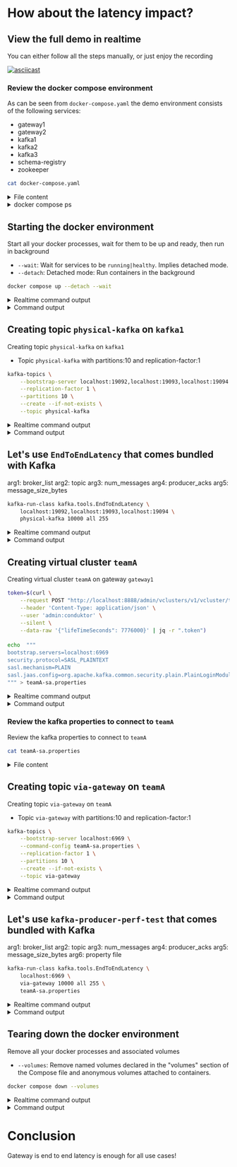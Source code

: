 # How about the latency impact?



## View the full demo in realtime

You can either follow all the steps manually, or just enjoy the recording

[![asciicast](https://asciinema.org/a/bw6W1PQOAOVtvFoA1jJv6x0Cb.svg)](https://asciinema.org/a/bw6W1PQOAOVtvFoA1jJv6x0Cb)

### Review the docker compose environment

As can be seen from `docker-compose.yaml` the demo environment consists of the following services:

* gateway1
* gateway2
* kafka1
* kafka2
* kafka3
* schema-registry
* zookeeper

```sh
cat docker-compose.yaml
```

<details>
  <summary>File content</summary>

```yaml
version: '3.7'
services:
  zookeeper:
    image: confluentinc/cp-zookeeper:latest
    hostname: zookeeper
    container_name: zookeeper
    environment:
      ZOOKEEPER_CLIENT_PORT: 2801
      ZOOKEEPER_TICK_TIME: 2000
    healthcheck:
      test: nc -zv 0.0.0.0 2801 || exit 1
      interval: 5s
      retries: 25
  kafka1:
    hostname: kafka1
    container_name: kafka1
    image: confluentinc/cp-kafka:latest
    ports:
    - 19092:19092
    environment:
      KAFKA_BROKER_ID: 1
      KAFKA_ZOOKEEPER_CONNECT: zookeeper:2801
      KAFKA_LISTENERS: INTERNAL://:9092,EXTERNAL_SAME_HOST://:19092
      KAFKA_ADVERTISED_LISTENERS: INTERNAL://kafka1:9092,EXTERNAL_SAME_HOST://localhost:19092
      KAFKA_LISTENER_SECURITY_PROTOCOL_MAP: INTERNAL:PLAINTEXT,EXTERNAL_SAME_HOST:PLAINTEXT
      KAFKA_INTER_BROKER_LISTENER_NAME: INTERNAL
      KAFKA_GROUP_INITIAL_REBALANCE_DELAY_MS: 0
      KAFKA_LOG4J_LOGGERS: kafka.authorizer.logger=INFO
      KAFKA_LOG4J_ROOT_LOGLEVEL: WARN
      KAFKA_AUTO_CREATE_TOPICS_ENABLE: false
    depends_on:
      zookeeper:
        condition: service_healthy
    healthcheck:
      test: nc -zv kafka1 9092 || exit 1
      interval: 5s
      retries: 25
  kafka2:
    hostname: kafka2
    container_name: kafka2
    image: confluentinc/cp-kafka:latest
    ports:
    - 19093:19093
    environment:
      KAFKA_BROKER_ID: 2
      KAFKA_ZOOKEEPER_CONNECT: zookeeper:2801
      KAFKA_LISTENERS: INTERNAL://:9093,EXTERNAL_SAME_HOST://:19093
      KAFKA_ADVERTISED_LISTENERS: INTERNAL://kafka2:9093,EXTERNAL_SAME_HOST://localhost:19093
      KAFKA_LISTENER_SECURITY_PROTOCOL_MAP: INTERNAL:PLAINTEXT,EXTERNAL_SAME_HOST:PLAINTEXT
      KAFKA_INTER_BROKER_LISTENER_NAME: INTERNAL
      KAFKA_GROUP_INITIAL_REBALANCE_DELAY_MS: 0
      KAFKA_LOG4J_LOGGERS: kafka.authorizer.logger=INFO
      KAFKA_LOG4J_ROOT_LOGLEVEL: WARN
      KAFKA_AUTO_CREATE_TOPICS_ENABLE: false
    depends_on:
      zookeeper:
        condition: service_healthy
    healthcheck:
      test: nc -zv kafka2 9093 || exit 1
      interval: 5s
      retries: 25
  kafka3:
    image: confluentinc/cp-kafka:latest
    hostname: kafka3
    container_name: kafka3
    ports:
    - 19094:19094
    environment:
      KAFKA_BROKER_ID: 3
      KAFKA_ZOOKEEPER_CONNECT: zookeeper:2801
      KAFKA_LISTENERS: INTERNAL://:9094,EXTERNAL_SAME_HOST://:19094
      KAFKA_ADVERTISED_LISTENERS: INTERNAL://kafka3:9094,EXTERNAL_SAME_HOST://localhost:19094
      KAFKA_LISTENER_SECURITY_PROTOCOL_MAP: INTERNAL:PLAINTEXT,EXTERNAL_SAME_HOST:PLAINTEXT
      KAFKA_INTER_BROKER_LISTENER_NAME: INTERNAL
      KAFKA_GROUP_INITIAL_REBALANCE_DELAY_MS: 0
      KAFKA_LOG4J_LOGGERS: kafka.authorizer.logger=INFO
      KAFKA_LOG4J_ROOT_LOGLEVEL: WARN
      KAFKA_AUTO_CREATE_TOPICS_ENABLE: false
    depends_on:
      zookeeper:
        condition: service_healthy
    healthcheck:
      test: nc -zv kafka3 9094 || exit 1
      interval: 5s
      retries: 25
  schema-registry:
    image: confluentinc/cp-schema-registry:latest
    hostname: schema-registry
    container_name: schema-registry
    ports:
    - 8081:8081
    environment:
      SCHEMA_REGISTRY_HOST_NAME: schema-registry
      SCHEMA_REGISTRY_KAFKASTORE_BOOTSTRAP_SERVERS: kafka1:9092,kafka2:9093,kafka3:9094
      SCHEMA_REGISTRY_LOG4J_ROOT_LOGLEVEL: WARN
      SCHEMA_REGISTRY_LISTENERS: http://0.0.0.0:8081
      SCHEMA_REGISTRY_KAFKASTORE_TOPIC: _schemas
      SCHEMA_REGISTRY_SCHEMA_REGISTRY_GROUP_ID: schema-registry
    volumes:
    - type: bind
      source: .
      target: /clientConfig
      read_only: true
    depends_on:
      kafka1:
        condition: service_healthy
      kafka2:
        condition: service_healthy
      kafka3:
        condition: service_healthy
    healthcheck:
      test: nc -zv schema-registry 8081 || exit 1
      interval: 5s
      retries: 25
  gateway1:
    image: conduktor/conduktor-gateway:2.5.0
    hostname: gateway1
    container_name: gateway1
    environment:
      KAFKA_BOOTSTRAP_SERVERS: kafka1:9092,kafka2:9093,kafka3:9094
      GATEWAY_ADVERTISED_HOST: localhost
      GATEWAY_MODE: VCLUSTER
      GATEWAY_SECURITY_PROTOCOL: SASL_PLAINTEXT
      GATEWAY_FEATURE_FLAGS_ANALYTICS: false
    depends_on:
      kafka1:
        condition: service_healthy
      kafka2:
        condition: service_healthy
      kafka3:
        condition: service_healthy
    ports:
    - 6969:6969
    - 6970:6970
    - 6971:6971
    - 8888:8888
    healthcheck:
      test: curl localhost:8888/health
      interval: 5s
      retries: 25
  gateway2:
    image: conduktor/conduktor-gateway:2.5.0
    hostname: gateway2
    container_name: gateway2
    environment:
      KAFKA_BOOTSTRAP_SERVERS: kafka1:9092,kafka2:9093,kafka3:9094
      GATEWAY_ADVERTISED_HOST: localhost
      GATEWAY_MODE: VCLUSTER
      GATEWAY_SECURITY_PROTOCOL: SASL_PLAINTEXT
      GATEWAY_FEATURE_FLAGS_ANALYTICS: false
      GATEWAY_START_PORT: 7969
    depends_on:
      kafka1:
        condition: service_healthy
      kafka2:
        condition: service_healthy
      kafka3:
        condition: service_healthy
    ports:
    - 7969:7969
    - 7970:7970
    - 7971:7971
    - 8889:8888
    healthcheck:
      test: curl localhost:8888/health
      interval: 5s
      retries: 25
networks:
  demo: null
```

</details>

 <details>
  <summary>docker compose ps</summary>

```
NAME              IMAGE                                    COMMAND                  SERVICE           CREATED          STATUS                    PORTS
gateway1          conduktor/conduktor-gateway:2.5.0        "java -cp @/app/jib-…"   gateway1          33 seconds ago   Up 21 seconds (healthy)   0.0.0.0:6969-6971->6969-6971/tcp, 0.0.0.0:8888->8888/tcp
gateway2          conduktor/conduktor-gateway:2.5.0        "java -cp @/app/jib-…"   gateway2          33 seconds ago   Up 21 seconds (healthy)   0.0.0.0:7969-7971->7969-7971/tcp, 0.0.0.0:8889->8888/tcp
kafka1            confluentinc/cp-kafka:latest             "/etc/confluent/dock…"   kafka1            34 seconds ago   Up 27 seconds (healthy)   9092/tcp, 0.0.0.0:19092->19092/tcp
kafka2            confluentinc/cp-kafka:latest             "/etc/confluent/dock…"   kafka2            34 seconds ago   Up 27 seconds (healthy)   9092/tcp, 0.0.0.0:19093->19093/tcp
kafka3            confluentinc/cp-kafka:latest             "/etc/confluent/dock…"   kafka3            34 seconds ago   Up 27 seconds (healthy)   9092/tcp, 0.0.0.0:19094->19094/tcp
schema-registry   confluentinc/cp-schema-registry:latest   "/etc/confluent/dock…"   schema-registry   33 seconds ago   Up 21 seconds (healthy)   0.0.0.0:8081->8081/tcp
zookeeper         confluentinc/cp-zookeeper:latest         "/etc/confluent/dock…"   zookeeper         34 seconds ago   Up 32 seconds (healthy)   2181/tcp, 2888/tcp, 3888/tcp

```

</details>

## Starting the docker environment

Start all your docker processes, wait for them to be up and ready, then run in background

* `--wait`: Wait for services to be `running|healthy`. Implies detached mode.
* `--detach`: Detached mode: Run containers in the background

```sh
docker compose up --detach --wait
```

<details>
  <summary>Realtime command output</summary>

  ![Starting the docker environment](images/step-04-DOCKER.gif)

</details>


<details>
<summary>Command output</summary>

```sh

docker compose up --detach --wait
 Network latency_default  Creating
 Network latency_default  Created
 Container zookeeper  Creating
 Container zookeeper  Created
 Container kafka1  Creating
 Container kafka2  Creating
 Container kafka3  Creating
 Container kafka1  Created
 Container kafka2  Created
 Container kafka3  Created
 Container gateway2  Creating
 Container gateway1  Creating
 Container schema-registry  Creating
 gateway1 The requested image's platform (linux/amd64) does not match the detected host platform (linux/arm64/v8) and no specific platform was requested 
 gateway2 The requested image's platform (linux/amd64) does not match the detected host platform (linux/arm64/v8) and no specific platform was requested 
 Container gateway1  Created
 Container gateway2  Created
 Container schema-registry  Created
 Container zookeeper  Starting
 Container zookeeper  Started
 Container zookeeper  Waiting
 Container zookeeper  Waiting
 Container zookeeper  Waiting
 Container zookeeper  Healthy
 Container kafka2  Starting
 Container zookeeper  Healthy
 Container kafka1  Starting
 Container zookeeper  Healthy
 Container kafka3  Starting
 Container kafka2  Started
 Container kafka3  Started
 Container kafka1  Started
 Container kafka1  Waiting
 Container kafka3  Waiting
 Container kafka1  Waiting
 Container kafka2  Waiting
 Container kafka2  Waiting
 Container kafka3  Waiting
 Container kafka3  Waiting
 Container kafka1  Waiting
 Container kafka2  Waiting
 Container kafka2  Healthy
 Container kafka2  Healthy
 Container kafka2  Healthy
 Container kafka3  Healthy
 Container kafka3  Healthy
 Container kafka3  Healthy
 Container kafka1  Healthy
 Container gateway1  Starting
 Container kafka1  Healthy
 Container schema-registry  Starting
 Container kafka1  Healthy
 Container gateway2  Starting
 Container schema-registry  Started
 Container gateway2  Started
 Container gateway1  Started
 Container schema-registry  Waiting
 Container gateway1  Waiting
 Container gateway2  Waiting
 Container zookeeper  Waiting
 Container kafka1  Waiting
 Container kafka2  Waiting
 Container kafka3  Waiting
 Container kafka3  Healthy
 Container zookeeper  Healthy
 Container kafka1  Healthy
 Container kafka2  Healthy
 Container schema-registry  Healthy
 Container gateway1  Healthy
 Container gateway2  Healthy

```

</details>
      


## Creating topic `physical-kafka` on `kafka1`

Creating topic `physical-kafka` on `kafka1`
* Topic `physical-kafka` with partitions:10 and replication-factor:1

```sh
kafka-topics \
    --bootstrap-server localhost:19092,localhost:19093,localhost:19094 \
    --replication-factor 1 \
    --partitions 10 \
    --create --if-not-exists \
    --topic physical-kafka
```

<details>
  <summary>Realtime command output</summary>

  ![Creating topic `physical-kafka` on `kafka1`](images/step-05-CREATE_TOPICS.gif)

</details>


<details>
<summary>Command output</summary>

```sh

kafka-topics \
    --bootstrap-server localhost:19092,localhost:19093,localhost:19094 \
    --replication-factor 1 \
    --partitions 10 \
    --create --if-not-exists \
    --topic physical-kafka
Created topic physical-kafka.

```

</details>
      


## Let's use `EndToEndLatency` that comes bundled with Kafka

arg1: broker_list 
arg2: topic 
arg3: num_messages 
arg4: producer_acks
arg5: message_size_bytes

```sh
kafka-run-class kafka.tools.EndToEndLatency \
    localhost:19092,localhost:19093,localhost:19094 \
    physical-kafka 10000 all 255
```

<details>
  <summary>Realtime command output</summary>

  ![Let's use `EndToEndLatency` that comes bundled with Kafka](images/step-06-SH.gif)

</details>


<details>
<summary>Command output</summary>

```sh

kafka-run-class kafka.tools.EndToEndLatency \
    localhost:19092,localhost:19093,localhost:19094 \
    physical-kafka 10000 all 255
WARNING: The 'kafka.tools' package is deprecated and will change to 'org.apache.kafka.tools' in the next major release.
0	46.866875
1000	1.941292
2000	1.2305
3000	1.301917
4000	1.11525
5000	1.141208
6000	2.510167
7000	0.9730829999999999
8000	0.916584
9000	1.052875
Avg latency: 1,5754 ms
Percentiles: 50th = 1, 99th = 7, 99.9th = 23

```

</details>
      


## Creating virtual cluster `teamA`

Creating virtual cluster `teamA` on gateway `gateway1`

```sh
token=$(curl \
    --request POST "http://localhost:8888/admin/vclusters/v1/vcluster/teamA/username/sa" \
    --header 'Content-Type: application/json' \
    --user 'admin:conduktor' \
    --silent \
    --data-raw '{"lifeTimeSeconds": 7776000}' | jq -r ".token")

echo  """
bootstrap.servers=localhost:6969
security.protocol=SASL_PLAINTEXT
sasl.mechanism=PLAIN
sasl.jaas.config=org.apache.kafka.common.security.plain.PlainLoginModule required username='sa' password='$token';
""" > teamA-sa.properties
```

<details>
  <summary>Realtime command output</summary>

  ![Creating virtual cluster `teamA`](images/step-07-CREATE_VIRTUAL_CLUSTER.gif)

</details>


<details>
<summary>Command output</summary>

```sh

token=$(curl \
    --request POST "http://localhost:8888/admin/vclusters/v1/vcluster/teamA/username/sa" \
    --header 'Content-Type: application/json' \
    --user 'admin:conduktor' \
    --silent \
    --data-raw '{"lifeTimeSeconds": 7776000}' | jq -r ".token")
curl     --request POST "http://localhost:8888/admin/vclusters/v1/vcluster/teamA/username/sa"     --header 'Content-Type: application/json'     --user 'admin:conduktor'     --silent     --data-raw '{"lifeTimeSeconds": 7776000}' | jq -r ".token"

echo  """
bootstrap.servers=localhost:6969
security.protocol=SASL_PLAINTEXT
sasl.mechanism=PLAIN
sasl.jaas.config=org.apache.kafka.common.security.plain.PlainLoginModule required username='sa' password='$token';
""" > teamA-sa.properties

```

</details>
      


### Review the kafka properties to connect to `teamA`

Review the kafka properties to connect to `teamA`

```sh
cat teamA-sa.properties
```

<details on>
  <summary>File content</summary>

```properties
security.protocol=SASL_PLAINTEXT
sasl.mechanism=PLAIN
sasl.jaas.config=org.apache.kafka.common.security.plain.PlainLoginModule required username='sa' password='eyJhbGciOiJIUzI1NiJ9.eyJ1c2VybmFtZSI6InNhIiwidmNsdXN0ZXIiOiJ0ZWFtQSIsImV4cCI6MTcxMzczOTcyNX0.o3uz7-CgTCFCcgpQ8u4X-ekJX2GqWZlJ4AiVNZ7zvAc';
bootstrap.servers=localhost:6969
```

</details>


## Creating topic `via-gateway` on `teamA`

Creating topic `via-gateway` on `teamA`
* Topic `via-gateway` with partitions:10 and replication-factor:1

```sh
kafka-topics \
    --bootstrap-server localhost:6969 \
    --command-config teamA-sa.properties \
    --replication-factor 1 \
    --partitions 10 \
    --create --if-not-exists \
    --topic via-gateway
```

<details>
  <summary>Realtime command output</summary>

  ![Creating topic `via-gateway` on `teamA`](images/step-09-CREATE_TOPICS.gif)

</details>


<details>
<summary>Command output</summary>

```sh

kafka-topics \
    --bootstrap-server localhost:6969 \
    --command-config teamA-sa.properties \
    --replication-factor 1 \
    --partitions 10 \
    --create --if-not-exists \
    --topic via-gateway
Created topic via-gateway.

```

</details>
      


## Let's use `kafka-producer-perf-test` that comes bundled with Kafka

arg1: broker_list 
arg2: topic 
arg3: num_messages 
arg4: producer_acks
arg5: message_size_bytes
arg6: property file

```sh
kafka-run-class kafka.tools.EndToEndLatency \
    localhost:6969 \
    via-gateway 10000 all 255 \
    teamA-sa.properties
```

<details>
  <summary>Realtime command output</summary>

  ![Let's use `kafka-producer-perf-test` that comes bundled with Kafka](images/step-10-SH.gif)

</details>


<details>
<summary>Command output</summary>

```sh

kafka-run-class kafka.tools.EndToEndLatency \
    localhost:6969 \
    via-gateway 10000 all 255 \
    teamA-sa.properties
WARNING: The 'kafka.tools' package is deprecated and will change to 'org.apache.kafka.tools' in the next major release.
0	129.991292
1000	1.47525
2000	11.641
3000	3.0651669999999998
4000	2.673
5000	2.6661669999999997
6000	2.239958
7000	1.823375
8000	2.684125
9000	3.35375
Avg latency: 3,5838 ms
Percentiles: 50th = 2, 99th = 16, 99.9th = 69

```

</details>
      


## Tearing down the docker environment

Remove all your docker processes and associated volumes

* `--volumes`: Remove named volumes declared in the "volumes" section of the Compose file and anonymous volumes attached to containers.

```sh
docker compose down --volumes
```

<details>
  <summary>Realtime command output</summary>

  ![Tearing down the docker environment](images/step-11-DOCKER.gif)

</details>


<details>
<summary>Command output</summary>

```sh

docker compose down --volumes
 Container gateway2  Stopping
 Container schema-registry  Stopping
 Container gateway1  Stopping
 Container gateway1  Stopped
 Container gateway1  Removing
 Container gateway1  Removed
 Container gateway2  Stopped
 Container gateway2  Removing
 Container gateway2  Removed
 Container schema-registry  Stopped
 Container schema-registry  Removing
 Container schema-registry  Removed
 Container kafka2  Stopping
 Container kafka3  Stopping
 Container kafka1  Stopping
 Container kafka3  Stopped
 Container kafka3  Removing
 Container kafka3  Removed
 Container kafka2  Stopped
 Container kafka2  Removing
 Container kafka2  Removed
 Container kafka1  Stopped
 Container kafka1  Removing
 Container kafka1  Removed
 Container zookeeper  Stopping
 Container zookeeper  Stopped
 Container zookeeper  Removing
 Container zookeeper  Removed
 Network latency_default  Removing
 Network latency_default  Removed

```

</details>
      


# Conclusion

Gateway is end to end latency is enough for all use cases!

